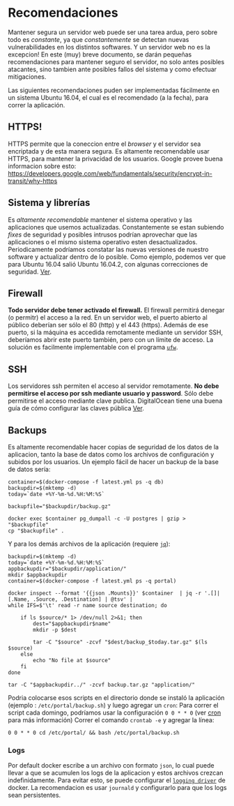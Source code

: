 # Recomendaciones

Mantener segura un servidor web puede ser una tarea ardua, pero sobre todo es _constante_, ya que _constantemente_ se detectan nuevas vulnerabilidades en los distintos softwares.
Y un servidor web no es la excepcion!
En este (muy) breve documento, se darán pequeñas recomendaciones para mantener seguro el servidor, no solo antes posibles atacantes, sino tambien ante posibles fallos del sistema y como efectuar mitigaciones.

Las siguientes recomendaciones puden ser implementadas fácilmente en un sistema Ubuntu 16.04, el cual es el recomendado (a la fecha), para correr la aplicación.


## HTTPS!

HTTPS permite que la coneccion entre el _browser_ y el servidor sea encriptada y de esta manera segura.
Es altamente recomendable usar HTTPS, para mantener la privacidad de los usuarios.
Google provee buena informacion sobre esto: https://developers.google.com/web/fundamentals/security/encrypt-in-transit/why-https


## Sistema y librerías

Es _altamente recomendable_ mantener el sistema operativo y las aplicaciones que usemos actualizadas. Constantemente se estan subiendo _fixes_ de seguridad y posibles intrusos podrían aprovechar que las aplicaciones o el mismo sistema operativo esten desactualizados.
Periodicamente podríamos constatar las nuevas versiones de nuestro software y actualizar dentro de lo posible. Como ejemplo, podemos ver que para Ubuntu 16.04 salió Ubuntu 16.04.2, con algunas correcciones de seguridad. [Ver](https://wiki.ubuntu.com/XenialXerus/ReleaseNotes/ChangeSummary/16.04.2).

## Firewall

**Todo servidor debe tener activado el firewall.** El firewall permitirá denegar (o permitr) el acceso a la red. En un servidor web, el puerto abierto al público deberían ser sólo el 80 (http) y el 443 (https). Además de ese puerto, si la máquina es accedida remotamente mediante un servidor SSH, deberíamos abrir este puerto también, pero con un límite de acceso.
La solución es facilmente implementable con el programa [`ufw`](https://help.ubuntu.com/community/UFW).


## SSH

Los servidores ssh permiten el acceso al servidor remotamente. **No debe permitirse el acceso por ssh mediante usuario y password**. Sólo debe permitirse el acceso mediante clave publica.
DigitalOcean tiene una buena guía de cómo configurar las claves pública [Ver](https://www.digitalocean.com/community/tutorials/how-to-set-up-ssh-keys--2).


## Backups

Es altamente recomendable hacer copias de seguridad de los datos de la aplicacion, tanto la base de datos como los archivos de configuración y subidos por los usuarios.
Un ejemplo fácil de hacer un backup de la base de datos sería:

    container=$(docker-compose -f latest.yml ps -q db)
    backupdir=$(mktemp -d)
    today=`date +%Y-%m-%d.%H:%M:%S`

    backupfile="$backupdir/backup.gz"

    docker exec $container pg_dumpall -c -U postgres | gzip > "$backupfile"
    cp "$backupfile" .

Y para los demás archivos de la aplicación (requiere [`jq`](https://stedolan.github.io/jq/)):

    backupdir=$(mktemp -d)
    today=`date +%Y-%m-%d.%H:%M:%S`
    appbackupdir="$backupdir/application/"
    mkdir $appbackupdir
    container=$(docker-compose -f latest.yml ps -q portal)

    docker inspect --format '{{json .Mounts}}' $container  | jq -r '.[]|[.Name, .Source, .Destination] | @tsv' |
    while IFS=$'\t' read -r name source destination; do

        if ls $source/* 1> /dev/null 2>&1; then
            dest="$appbackupdir$name"
            mkdir -p $dest

            tar -C "$source" -zcvf "$dest/backup_$today.tar.gz" $(ls $source)
        else
            echo "No file at $source"
        fi
    done

    tar -C "$appbackupdir../" -zcvf backup.tar.gz "application/"

Podria colocarse esos scripts en el directorio donde se instaló la aplicación (ejemplo : `/etc/portal/backup.sh`) y luego agregar un `cron`:
Para correr el script cada domingo, podríamos usar la configuración `0 0 * * 0` (ver [cron](https://help.ubuntu.com/community/CronHowto) para más información)
Correr el comando `crontab -e` y agregar la línea:

    0 0 * * 0 cd /etc/portal/ && bash /etc/portal/backup.sh


### Logs

Por default docker escribe a un archivo con formato `json`, lo cual puede llevar a que se acumulen los logs de la aplicacion y estos archivos crezcan indefinidamente.
Para evitar esto, se puede configurar el [`logging driver`](https://docs.docker.com/engine/admin/logging/overview/) de docker.
La recomendacion es usar `journald` y configurarlo para que los logs sean persistentes. 